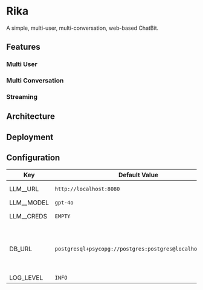 # Rika

A simple, multi-user, multi-conversation, web-based ChatBit.

## Features
### Multi User
### Multi Conversation
### Streaming
## Architecture
## Deployment


## Configuration

Key | Default Value | Description
---|---|---
LLM__URL | `http://localhost:8080` | llm service url
LLM__MODEL | `gpt-4o` | llm model
LLM__CREDS | `EMPTY` | llm service credentials
DB_URL | `postgresql+psycopg://postgres:postgres@localhost:5432/` | Database url to persist messages and metadata
LOG_LEVEL | `INFO` | log level

